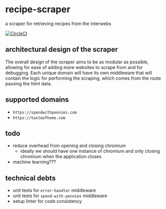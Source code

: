 # recipe-scraper
a scraper for retrieving recipes from the interwebs  

[![CircleCI](https://circleci.com/gh/Wi150nZ/recipe-scraper.svg?style=shield)](https://circleci.com/gh/Wi150nZ/recipe-scraper)

## architectural design of the scraper
The overall design of the scraper aims to be as modular as possible, allowing for ease of adding more websites to scrape from and for debugging. Each unique domain will have its own middleware that will contain the logic for performing the scraping, which comes from the route passing the html data.

## supported domains
- `https://spendwithpennies.com`
- `https://tasteofhome.com`

## todo
- reduce overhead from opening and closing chromium
  - ideally we should have one instance of chromium and only closing chromium when the application closes
- machine learning???

## technical debts
- unit tests for `error-handler` middleware
- unit tests for `spend-with-pennies` middleware
- setup linter for code consistency